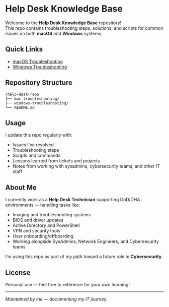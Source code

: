 # Help Desk Knowledge Base

Welcome to the **Help Desk Knowledge Base** repository!  
This repo contains troubleshooting steps, solutions, and scripts for common issues on both **macOS** and **Windows** systems.  

## Quick Links

- [macOS Troubleshooting](./mac-troubleshooting/)
- [Windows Troubleshooting](./windows-troubleshooting/)

## Repository Structure
```
/help-desk-repo
├── mac-troubleshooting/
├── windows-troubleshooting/
└── README.md
```
## Usage

I update this repo regularly with:

- Issues I’ve resolved
- Troubleshooting steps
- Scripts and commands
- Lessons learned from tickets and projects
- Notes from working with sysadmins, cybersecurity teams, and other IT staff

## About Me

I currently work as a **Help Desk Technician** supporting DoD/DHA environments — handling tasks like:

- Imaging and troubleshooting systems  
- BIOS and driver updates  
- Active Directory and PowerShell  
- VPN and security tools  
- User onboarding/offboarding  
- Working alongside SysAdmins, Network Engineers, and Cybersecurity teams  

I’m using this repo as part of my path toward a future role in **Cybersecurity**.

## License

Personal use — feel free to reference for your own learning!

---

*Maintained by me — documenting my IT journey.*
